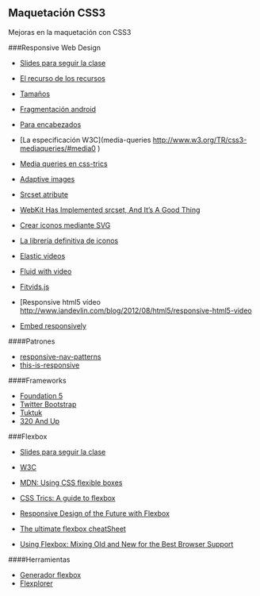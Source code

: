 ## Maquetación CSS3

Mejoras en la maquetación con CSS3

###Responsive Web Design

* [Slides para seguir la clase](http://apislidus.appspot.com/n31#/)

* [El recurso de los recursos](http://bradfrost.github.io/this-is-responsive/index.html )
* [Tamaños](http://screensiz.es/phone )
* [Fragmentación android](http://opensignal.com/reports/fragmentation-2013/ )
* [Para encabezados](http://fittextjs.com/ )
* [La especificación W3C](media-queries http://www.w3.org/TR/css3-mediaqueries/#media0 )
* [Media queries en css-trics](http://css-tricks.com/css-media-queries/ )
* [Adaptive images](http://adaptive-images.com/ )
* [Srcset atribute](http://www.w3.org/html/wg/drafts/srcset/w3c-srcset/ )
* [WebKit Has Implemented srcset, And It’s A Good Thing](http://mobile.smashingmagazine.com/2013/08/21/webkit-implements-srcset-and-why-its-a-good-thing/) 
* [Crear iconos mediante SVG](http://iconizr.com/ )
* [La librería definitiva de iconos](http://icomoon.io/ )
* [Elastic videos](http://webdesignerwall.com/tutorials/css-elastic-videos )
* [Fluid with video](http://css-tricks.com/NetMag/FluidWidthVideo/demo.php )
* [Fitvids.js](http://fitvidsjs.com/ )
* [Responsive html5 vídeo http://www.iandevlin.com/blog/2012/08/html5/responsive-html5-video 
* [Embed responsively](http://embedresponsively.com/ )

####Patrones
* [responsive-nav-patterns](http://bradfrostweb.com/blog/web/responsive-nav-patterns/)
* [this-is-responsive](http://bradfrost.github.io/this-is-responsive/patterns.html)

####Frameworks
* [Foundation 5](http://foundation.zurb.com/)
* [Twitter Bootstrap](http://getbootstrap.com/)
* [Tuktuk](http://tuktuk.tapquo.com/)
* [320 And Up](http://stuffandnonsense.co.uk/projects/320andup/)


###Flexbox
* [Slides para seguir la clase](http://apislidus.appspot.com/Z24e#/)

* [W3C](http://www.w3.org/TR/css3-flexbox/)
* [MDN: Using CSS flexible boxes](https://developer.mozilla.org/en-US/docs/Web/Guide/CSS/Flexible_boxes)
* [CSS Trics: A guide to flexbox](https://css-tricks.com/snippets/css/a-guide-to-flexbox/)
* [Responsive Design of the Future with Flexbox](http://blog.teamtreehouse.com/responsive-design-of-the-future-with-flexbox)
* [The ultimate flexbox cheatSheet](http://www.sketchingwithcss.com/samplechapter/cheatsheet.html)
* [Using Flexbox: Mixing Old and New for the Best Browser Support](https://css-tricks.com/using-flexbox/)


####Herramientas
* [Generador flexbox](http://the-echoplex.net/flexyboxes/)
* [Flexplorer](http://bennettfeely.com/flexplorer/)



